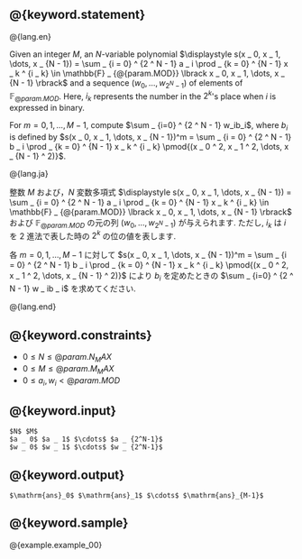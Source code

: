 ## @{keyword.statement}

@{lang.en}

Given an integer $M$, an $N$-variable polynomial $\displaystyle s(x _ 0, x _ 1, \dots, x _ {N - 1}) = \sum _ {i = 0} ^ {2 ^ N - 1} a _ i \prod _ {k = 0} ^ {N - 1} x _ k ^ {i _ k} \in \mathbb{F} _ {@{param.MOD}} \lbrack x _ 0, x _ 1, \dots, x _ {N - 1} \rbrack$ and a sequence $(w _ 0, \ldots, w _ {2 ^ N - 1})$ of elements of $\mathbb{F} _ {@{param.MOD}}$. Here, $i_k$ represents the number in the $2 ^ k$'s place when $i$ is expressed in binary.

For $m=0,1,\ldots,M-1$, compute $\sum _ {i=0} ^ {2 ^ N - 1} w_ib_i$, where $b_i$ is defined by $s(x _ 0, x _ 1, \dots, x _ {N - 1})^m = \sum _ {i = 0} ^ {2 ^ N - 1} b _ i \prod _ {k = 0} ^ {N - 1} x _ k ^ {i _ k} \pmod{(x _ 0 ^ 2, x _ 1 ^ 2, \dots, x _ {N - 1} ^ 2)}$. 

@{lang.ja}

整数 $M$ および，$N$ 変数多項式 $\displaystyle s(x _ 0, x _ 1, \dots, x _ {N - 1}) = \sum _ {i = 0} ^ {2 ^ N - 1} a _ i \prod _ {k = 0} ^ {N - 1} x _ k ^ {i _ k} \in \mathbb{F} _ {@{param.MOD}} \lbrack x _ 0, x _ 1, \dots, x _ {N - 1} \rbrack$ および $\mathbb{F} _ {@{param.MOD}}$ の元の列 $(w _ 0, \ldots, w _ {2 ^ N - 1})$ が与えられます. ただし, $i _ k$ は $i$ を $2$ 進法で表した時の $2 ^ k$ の位の値を表します. 

各 $m=0,1,\ldots,M-1$ に対して $s(x _ 0, x _ 1, \dots, x _ {N - 1})^m = \sum _ {i = 0} ^ {2 ^ N - 1} b _ i \prod _ {k = 0} ^ {N - 1} x _ k ^ {i _ k} \pmod{(x _ 0 ^ 2, x _ 1 ^ 2, \dots, x _ {N - 1} ^ 2)}$ により $b _ i$ を定めたときの $\sum _ {i=0} ^ {2 ^ N - 1} w _ ib _ i$ を求めてください.

@{lang.end}

## @{keyword.constraints}

- $0 \leq N \leq @{param.N_MAX}$
- $0 \leq M \leq @{param.M_MAX}$
- $0 \leq a_i, w_i \lt @{param.MOD}$

## @{keyword.input}

```
$N$ $M$
$a _ 0$ $a _ 1$ $\cdots$ $a _ {2^N-1}$
$w _ 0$ $w _ 1$ $\cdots$ $w _ {2^N-1}$
```

## @{keyword.output}

```
$\mathrm{ans}_0$ $\mathrm{ans}_1$ $\cdots$ $\mathrm{ans}_{M-1}$
```

## @{keyword.sample}

@{example.example_00}
